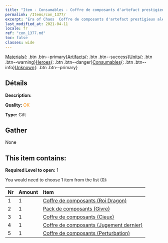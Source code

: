 ```yaml
---
title: "Item - Consumables - Coffre de composants d'artefact prestigieux aléatoire"
permalink: /Items/con_1377/
excerpt: "Era of Chaos  Coffre de composants d'artefact prestigieux aléatoire"
last_modified_at: 2021-04-11
locale: fr
ref: "con_1377.md"
toc: false
classes: wide
---
```

 [Materials](/fr/Items/){: .btn .btn--primary}[Artifacts](/fr/Items/Artifacts/){: .btn .btn--success}[Units](/fr/Items/Units/){: .btn .btn--warning}[Heroes](/fr/Items/Heroes/){: .btn .btn--danger}[Consumables](/fr/Items/Consumables/){: .btn .btn--info}[Unknown](/fr/Items/Unknown/){: .btn .btn--primary}

## Détails
 **Description:** 

 **Quality:** <span style="color: #FF8C00">OK</span>

 **Type:** Gift

## Gather

  None

## This item contains:

 **Required Level to open:** 1

 You would need to choose 1 item from the list (0):

  | Nr | Amount |     Item    |
  |:---|:-------|:------------|
  | 1 | 1 | [Coffre de composants (Roi Dragon)](/fr/Items/con_1348/) | 
  | 2 | 1 | [Pack de composants (Givre)](/fr/Items/con_1352/) | 
  | 3 | 1 | [Coffre de composants (Cieux)](/fr/Items/con_1354/) | 
  | 4 | 1 | [Coffre de composants (Jugement dernier)](/fr/Items/con_1360/) | 
  | 5 | 1 | [Coffre de composants (Perturbation)](/fr/Items/con_1371/) | 
